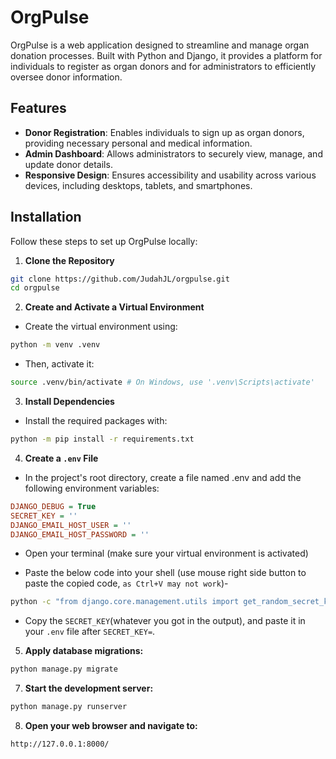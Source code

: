 # OrgPulse

OrgPulse is a web application designed to streamline and manage organ donation processes. Built with Python and Django, it provides a platform for individuals to register as organ donors and for administrators to efficiently oversee donor information.

## Features

- **Donor Registration**: Enables individuals to sign up as organ donors, providing necessary personal and medical information.
- **Admin Dashboard**: Allows administrators to securely view, manage, and update donor details.
- **Responsive Design**: Ensures accessibility and usability across various devices, including desktops, tablets, and smartphones.

## Installation

Follow these steps to set up OrgPulse locally:

1. **Clone the Repository**

```bash
git clone https://github.com/JudahJL/orgpulse.git
cd orgpulse
```

2. **Create and Activate a Virtual Environment**

- Create the virtual environment using:

```bash
python -m venv .venv
```

- Then, activate it:

```bash
source .venv/bin/activate # On Windows, use '.venv\Scripts\activate'
```

3. **Install Dependencies**

- Install the required packages with:

```bash
python -m pip install -r requirements.txt
```

4. **Create a `.env` File**

- In the project's root directory, create a file named .env and add the following environment variables:

```ini
DJANGO_DEBUG = True
SECRET_KEY = ''
DJANGO_EMAIL_HOST_USER = ''
DJANGO_EMAIL_HOST_PASSWORD = ''
```

- Open your terminal (make sure your virtual environment is activated)

- Paste the below code into your shell (use mouse right side button to paste the copied code, `as Ctrl+V may not work`)-

```bash
python -c "from django.core.management.utils import get_random_secret_key; print(get_random_secret_key())"

```

* Copy the `SECRET_KEY`(whatever you got in the output), and paste it in your `.env` file after `SECRET_KEY=`.

5. **Apply database migrations:**

```bash
python manage.py migrate
```

7. **Start the development server:**

```bash
python manage.py runserver
```

8. **Open your web browser and navigate to:**

```
http://127.0.0.1:8000/
```
